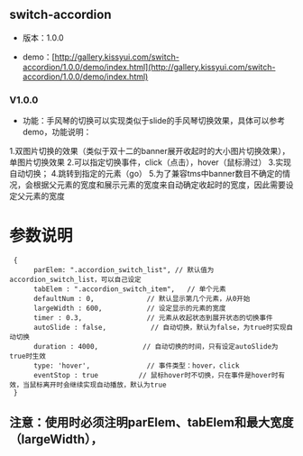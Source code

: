## switch-accordion

* 版本：1.0.0

* demo：[http://gallery.kissyui.com/switch-accordion/1.0.0/demo/index.html](http://gallery.kissyui.com/switch-accordion/1.0.0/demo/index.html)

### V1.0.0

 * 功能：手风琴的切换可以实现类似于slide的手风琴切换效果，具体可以参考demo，功能说明：

 1.双图片切换的效果（类似于双十二的banner展开收起时的大小图片切换效果），单图片切换效果
 2.可以指定切换事件，click（点击），hover（鼠标滑过）
 3.实现自动切换；
 4.跳转到指定的元素（go）
 5.为了兼容tms中banner数目不确定的情况，会根据父元素的宽度和展示元素的宽度来自动确定收起时的宽度，因此需要设定父元素的宽度
 
# 参数说明

```
 {
      parElem: ".accordion_switch_list", // 默认值为accordion_switch_list，可以自己设定
      tabElem : ".accordion_switch_item",   // 单个元素
      defaultNum : 0,             // 默认显示第几个元素，从0开始
      largeWidth : 600,           // 设定显示的元素的宽度
      timer : 0.3,                // 元素从收起状态到展开状态的切换事件
      autoSlide : false,           // 自动切换，默认为false，为true时实现自动切换
      duration : 4000,           // 自动切换的时间，只有设定autoSlide为true时生效
      type: 'hover',              // 事件类型：hover，click
      eventStop : true          // 鼠标hover时不切换，只在事件是hover时有效，当鼠标离开时会继续实现自动播放，默认为true
 }
```

 ## 注意：使用时必须注明parElem、tabElem和最大宽度（largeWidth），


